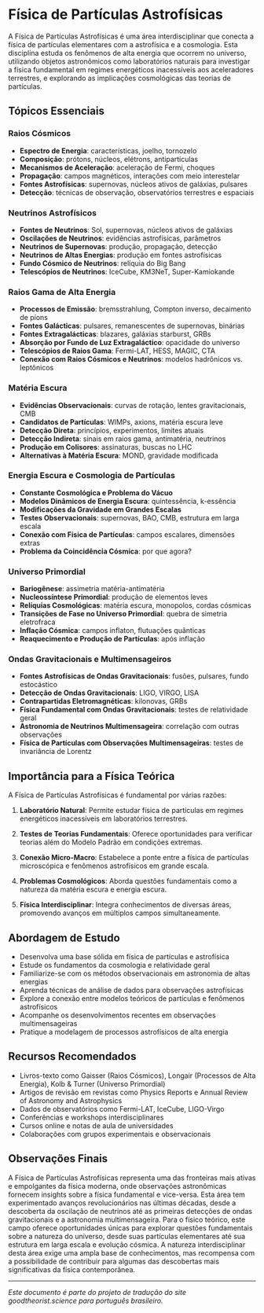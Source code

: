 # Física de Partículas Astrofísicas

A Física de Partículas Astrofísicas é uma área interdisciplinar que conecta a física de partículas elementares com a astrofísica e a cosmologia. Esta disciplina estuda os fenômenos de alta energia que ocorrem no universo, utilizando objetos astronômicos como laboratórios naturais para investigar a física fundamental em regimes energéticos inacessíveis aos aceleradores terrestres, e explorando as implicações cosmológicas das teorias de partículas.

## Tópicos Essenciais

### Raios Cósmicos
- **Espectro de Energia**: características, joelho, tornozelo
- **Composição**: prótons, núcleos, elétrons, antipartículas
- **Mecanismos de Aceleração**: aceleração de Fermi, choques
- **Propagação**: campos magnéticos, interações com meio interestelar
- **Fontes Astrofísicas**: supernovas, núcleos ativos de galáxias, pulsares
- **Detecção**: técnicas de observação, observatórios terrestres e espaciais

### Neutrinos Astrofísicos
- **Fontes de Neutrinos**: Sol, supernovas, núcleos ativos de galáxias
- **Oscilações de Neutrinos**: evidências astrofísicas, parâmetros
- **Neutrinos de Supernovas**: produção, propagação, detecção
- **Neutrinos de Altas Energias**: produção em fontes astrofísicas
- **Fundo Cósmico de Neutrinos**: relíquia do Big Bang
- **Telescópios de Neutrinos**: IceCube, KM3NeT, Super-Kamiokande

### Raios Gama de Alta Energia
- **Processos de Emissão**: bremsstrahlung, Compton inverso, decaimento de píons
- **Fontes Galácticas**: pulsares, remanescentes de supernovas, binárias
- **Fontes Extragalácticas**: blazares, galáxias starburst, GRBs
- **Absorção por Fundo de Luz Extragaláctico**: opacidade do universo
- **Telescópios de Raios Gama**: Fermi-LAT, HESS, MAGIC, CTA
- **Conexão com Raios Cósmicos e Neutrinos**: modelos hadrônicos vs. leptônicos

### Matéria Escura
- **Evidências Observacionais**: curvas de rotação, lentes gravitacionais, CMB
- **Candidatos de Partículas**: WIMPs, axions, matéria escura leve
- **Detecção Direta**: princípios, experimentos, limites atuais
- **Detecção Indireta**: sinais em raios gama, antimatéria, neutrinos
- **Produção em Colisores**: assinaturas, buscas no LHC
- **Alternativas à Matéria Escura**: MOND, gravidade modificada

### Energia Escura e Cosmologia de Partículas
- **Constante Cosmológica e Problema do Vácuo**
- **Modelos Dinâmicos de Energia Escura**: quintessência, k-essência
- **Modificações da Gravidade em Grandes Escalas**
- **Testes Observacionais**: supernovas, BAO, CMB, estrutura em larga escala
- **Conexão com Física de Partículas**: campos escalares, dimensões extras
- **Problema da Coincidência Cósmica**: por que agora?

### Universo Primordial
- **Bariogênese**: assimetria matéria-antimatéria
- **Nucleossíntese Primordial**: produção de elementos leves
- **Relíquias Cosmológicas**: matéria escura, monopolos, cordas cósmicas
- **Transições de Fase no Universo Primordial**: quebra de simetria eletrofraca
- **Inflação Cósmica**: campos inflaton, flutuações quânticas
- **Reaquecimento e Produção de Partículas**: após inflação

### Ondas Gravitacionais e Multimensageiros
- **Fontes Astrofísicas de Ondas Gravitacionais**: fusões, pulsares, fundo estocástico
- **Detecção de Ondas Gravitacionais**: LIGO, VIRGO, LISA
- **Contrapartidas Eletromagnéticas**: kilonovas, GRBs
- **Física Fundamental com Ondas Gravitacionais**: testes de relatividade geral
- **Astronomia de Neutrinos Multimensageira**: correlação com outras observações
- **Física de Partículas com Observações Multimensageiras**: testes de invariância de Lorentz

## Importância para a Física Teórica

A Física de Partículas Astrofísicas é fundamental por várias razões:

1. **Laboratório Natural**: Permite estudar física de partículas em regimes energéticos inacessíveis em laboratórios terrestres.

2. **Testes de Teorias Fundamentais**: Oferece oportunidades para verificar teorias além do Modelo Padrão em condições extremas.

3. **Conexão Micro-Macro**: Estabelece a ponte entre a física de partículas microscópica e fenômenos astrofísicos em grande escala.

4. **Problemas Cosmológicos**: Aborda questões fundamentais como a natureza da matéria escura e energia escura.

5. **Física Interdisciplinar**: Integra conhecimentos de diversas áreas, promovendo avanços em múltiplos campos simultaneamente.

## Abordagem de Estudo

- Desenvolva uma base sólida em física de partículas e astrofísica
- Estude os fundamentos da cosmologia e relatividade geral
- Familiarize-se com os métodos observacionais em astronomia de altas energias
- Aprenda técnicas de análise de dados para observações astrofísicas
- Explore a conexão entre modelos teóricos de partículas e fenômenos astrofísicos
- Acompanhe os desenvolvimentos recentes em observações multimensageiras
- Pratique a modelagem de processos astrofísicos de alta energia

## Recursos Recomendados

- Livros-texto como Gaisser (Raios Cósmicos), Longair (Processos de Alta Energia), Kolb & Turner (Universo Primordial)
- Artigos de revisão em revistas como Physics Reports e Annual Review of Astronomy and Astrophysics
- Dados de observatórios como Fermi-LAT, IceCube, LIGO-Virgo
- Conferências e workshops interdisciplinares
- Cursos online e notas de aula de universidades
- Colaborações com grupos experimentais e observacionais

## Observações Finais

A Física de Partículas Astrofísicas representa uma das fronteiras mais ativas e empolgantes da física moderna, onde observações astronômicas fornecem insights sobre a física fundamental e vice-versa. Esta área tem experimentado avanços revolucionários nas últimas décadas, desde a descoberta da oscilação de neutrinos até as primeiras detecções de ondas gravitacionais e a astronomia multimensageira. Para o físico teórico, este campo oferece oportunidades únicas para explorar questões fundamentais sobre a natureza do universo, desde suas partículas elementares até sua estrutura em larga escala e evolução cósmica. A natureza interdisciplinar desta área exige uma ampla base de conhecimentos, mas recompensa com a possibilidade de contribuir para algumas das descobertas mais significativas da física contemporânea.

---

*Este documento é parte do projeto de tradução do site goodtheorist.science para português brasileiro.* 